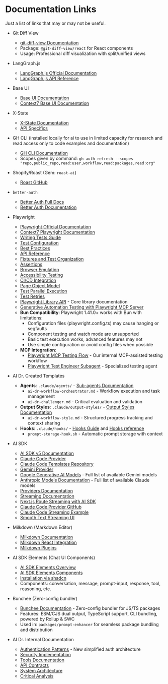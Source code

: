 # Documentation Links

Just a list of links that may or may not be useful.


- Git Diff View
  - [git-diff-view Documentation](https://github.com/MrWangJustToDo/git-diff-view)
  - Package: `@git-diff-view/react` for React components
  - Usage: Professional diff visualization with split/unified views

- LangGraph.js
  - [LangGraph.js Official Documentation](https://langchain-ai.github.io/langgraphjs)
  - [LangGraph.js API Reference](https://langchain-ai.github.io/langgraphjs/llms.txt)

- Base UI
  - [Base UI Documentation](https://base-ui.com/llms.txt)
  - [Context7 Base UI Documentation](https://context7.com/mui/base-ui/llms.txt)

- X-State
  - [X-State Documentation](https://stately.ai/docs)
  - [API Specifics](https://www.jsdocs.io/package/xstate)

- GH CLI (installed locally for ai to use in limited capacity for research and read access only to code examples and documentation)
  - [GH CLI Documentation](https://cli.github.com/manual/gh)
  - Scopes given by command: `gh auth refresh --scopes "repo,public_repo,read:user,workflow,read:packages,read:org"`

- Shopify/Roast (Gem: `roast-ai`)
  - [Roast GitHub](https://github.com/Shopify/roast)

- `better-auth`
  - [Better Auth Full Docs](https://www.better-auth.com/llms.txt)
  - [Better Auth Documentation](https://better-auth.com/docs)

- Playwright
  - [Playwright Official Documentation](https://playwright.dev/docs/intro)
  - [Context7 Playwright Documentation](https://context7.com/microsoft/playwright/llms.txt)
  - [Writing Tests Guide](https://playwright.dev/docs/intro/writing-tests)
  - [Test Configuration](https://playwright.dev/docs/intro/test-configuration)
  - [Best Practices](https://playwright.dev/docs/intro/best-practices)
  - [API Reference](https://playwright.dev/docs/intro/api/class-test)
  - [Fixtures and Test Organization](https://playwright.dev/docs/intro/test-fixtures)
  - [Assertions](https://playwright.dev/docs/intro/test-assertions)
  - [Browser Emulation](https://playwright.dev/docs/intro/emulation)
  - [Accessibility Testing](https://playwright.dev/docs/intro/accessibility-testing)
  - [CI/CD Integration](https://playwright.dev/docs/intro/ci)
  - [Page Object Model](https://playwright.dev/docs/pom)
  - [Test Parallel Execution](https://playwright.dev/docs/intro/test-parallel)
  - [Test Retries](https://playwright.dev/docs/intro/test-retries)
  - [Playwright Library API](https://playwright.dev/docs/library) - Core library documentation
  - [Generative Automation Testing with Playwright MCP Server](https://adequatica.medium.com/generative-automation-testing-with-playwright-mcp-server-45e9b8f6f92a)
  - **Bun Compatibility**: Playwright 1.41.0+ works with Bun with limitations:
    - Configuration files (playwright.config.ts) may cause hanging or segfaults
    - Component testing and watch mode are unsupported
    - Basic test execution works, advanced features may not
    - Use simple configuration or avoid config files when possible
  - **MCP Integration**: 
    - [Playwright MCP Testing Flow](../docs/playwright-mcp-testing-flow.md) - Our internal MCP-assisted testing workflow
    - [Playwright Test Engineer Subagent](../.claude/agents/playwright-test-engineer.md) - Specialized testing agent

- AI Dr. Created Templates
  - **Agents**: `.claude/agents/` - [Sub-agents Documentation](https://docs.anthropic.com/en/docs/claude-code/sub-agents)
    - `ai-dr-workflow-orchestrator.md` - Workflow execution and task management
    - `ai-dr-challenger.md` - Critical evaluation and validation
  - **Output Styles**: `.claude/output-styles/` - [Output Styles Documentation](https://docs.anthropic.com/en/docs/claude-code/output-styles)
    - `ai-dr-workflow-style.md` - Structured progress tracking and context sharing
  - **Hooks**: `.claude/hooks/` - [Hooks Guide](https://docs.anthropic.com/en/docs/claude-code/hooks-guide) and [Hooks reference](https://docs.anthropic.com/en/docs/claude-code/hooks)
    - `prompt-storage-hook.sh` - Automatic prompt storage with context

- AI SDK
  - [AI SDK v5 Documentation](https://ai-sdk.dev/llms.txt)
  - [Claude Code Provider](https://ai-sdk.dev/providers/community-providers/claude-code)
  - [Claude Code Templates Repository](https://github.com/ben-vargas/ai-sdk-provider-claude-code)
  - [Gemini Provider](https://ai-sdk.dev/cookbook/guides/gemini-2-5#gemini-25)
  - [Google Generative AI Models](https://ai.google.dev/gemini-api/docs/models/) - Full list of available Gemini models
  - [Anthropic Models Documentation](https://docs.anthropic.com/en/docs/about-claude/models) - Full list of available Claude models
  - [Providers Documentation](https://ai-sdk.dev/docs/providers)
  - [Streaming Documentation](https://ai-sdk.dev/docs/concepts/streaming)
  - [Next.js Route Streaming with AI SDK](https://nextjs.org/docs/app/api-reference/file-conventions/route#streaming)
  - [Claude Code Provider GitHub](https://github.com/ben-vargas/ai-sdk-provider-claude-code)
  - [Claude Code Streaming Example](https://github.com/ben-vargas/ai-sdk-provider-claude-code/blob/main/examples/streaming.ts)
  - [Smooth Text Streaming UI](../docs/smooth-text-streaming-nextjs.md)

- Milkdown (Markdown Editor)
  - [Milkdown Documentation](https://milkdown.dev/llms.txt)
  - [Milkdown React Integration](https://milkdown.dev/docs/integrations/react)
  - [Milkdown Plugins](https://milkdown.dev/docs/plugins)

- AI SDK Elements (Chat UI Components)
  - [AI SDK Elements Overview](https://ai-sdk.dev/elements/overview)
  - [AI SDK Elements Components](https://ai-sdk.dev/elements/components)
  - [Installation via shadcn](https://registry.ai-sdk.dev/all.json)
  - Components: conversation, message, prompt-input, response, tool, reasoning, etc.

- Bunchee (Zero-config bundler)
  - [Bunchee Documentation](https://github.com/huozhi/bunchee) - Zero-config bundler for JS/TS packages
  - Features: ESM/CJS dual output, TypeScript support, CLI bundling, powered by Rollup & SWC
  - Used in: `packages/prompt-enhancer` for seamless package bundling and distribution

- AI Dr. Internal Documentation
  - [Authentication Patterns](../docs/auth-patterns.md) - New simplified auth architecture
  - [Security Implementation](../docs/SECURITY_IMPLEMENTATION.md)
  - [Tools Documentation](../docs/TOOLS_DOCUMENTATION.md)
  - [API Contracts](../architecture/API_CONTRACTS.md)
  - [System Architecture](../architecture/SYSTEM_ARCHITECTURE.md)
  - [Critical Analysis](../architecture/CRITICAL_ANALYSIS.md)
